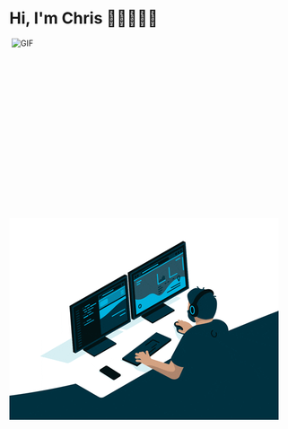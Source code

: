# Hi, I'm Chris 👋🏿👨🏿‍💻
<img align="right" alt="GIF" src="https://github.com/arsentieva/arsentieva/blob/main/code.gif?raw=true" width="500" height="320"/>

<img src="https://github.com/christiankasongo/christiankasongo/blob/main/giphy.gif" alt="Programmer Gif">

